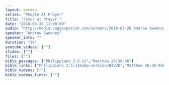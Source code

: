 ```yaml
---
layout: sermon
series: "People At Prayer"
title: "Jesus at Prayer."
date: "2010-03-28 11:00:00"
audio: "http://media.coggesparish.com/sermons/2010-03-28 Andrew Sweeney.mp3"
speaker: "Andrew Sweeney"
speaker_info: ""
duration: "26"
youtube_videos: [""]
slides: [""]
files: [""]
bible_passages: ["Philippians 2:5-11","Matthew 26:36-46"]
bible_links: ["Philippians 2:5-11&amp;version=NIVUK","Matthew 26:36-46&amp;version=NIVUK"]
bible_videos: [""]
bible_videos_links: [""]
---
```

